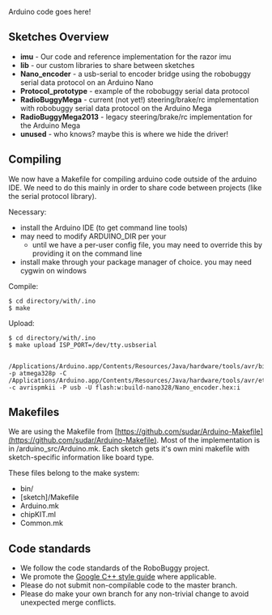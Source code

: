 Arduino code goes here!

## Sketches Overview

* **imu** - Our code and reference implementation for the razor imu
* **lib** - our custom libraries to share between sketches
* **Nano_encoder** - a usb-serial to encoder bridge using the robobuggy serial data protocol on an Arduino Nano
* **Protocol_prototype** - example of the robobuggy serial data protocol
* **RadioBuggyMega** - current (not yet!) steering/brake/rc implementation with robobuggy serial data protocol on the Arduino Mega
* **RadioBuggyMega2013** - legacy steering/brake/rc implementation for the Arduino Mega
* **unused** - who knows? maybe this is where we hide the driver!

## Compiling

We now have a Makefile for compiling arduino code outside of the arduino IDE. We need to do this mainly in order to share code between projects (like the serial protocol library).

Necessary:
* install the Arduino IDE (to get command line tools)
* may need to modify ARDUINO_DIR per your 
    * until we have a per-user config file, you may need to override this by providing it on the command line
* install make through your package manager of choice. you may need cygwin on windows

Compile:

```
$ cd directory/with/.ino
$ make
```

Upload:

```
$ cd directory/with/.ino
$ make upload ISP_PORT=/dev/tty.usbserial
```

```
 /Applications/Arduino.app/Contents/Resources/Java/hardware/tools/avr/bin/avrdude  -p atmega328p -C /Applications/Arduino.app/Contents/Resources/Java/hardware/tools/avr/etc/avrdude.conf -c avrispmkii -P usb -U flash:w:build-nano328/Nano_encoder.hex:i
```

## Makefiles

We are using the Makefile from [https://github.com/sudar/Arduino-Makefile](https://github.com/sudar/Arduino-Makefile). Most of the implementation is in /arduino_src/Arduino.mk. Each sketch gets it's own mini makefile with sketch-specific information like board type.

These files belong to the make system:

* bin/
* [sketch]/Makefile
* Arduino.mk
* chipKIT.ml
* Common.mk

## Code standards

* We follow the code standards of the RoboBuggy project.
* We promote the [Google C++ style guide](http://google-styleguide.googlecode.com/svn/trunk/cppguide.html) where applicable.
* Please do not submit non-compilable code to the master branch.
* Please do make your own branch for any non-trivial change to avoid unexpected merge conflicts.

